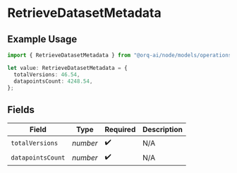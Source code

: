 # RetrieveDatasetMetadata

## Example Usage

```typescript
import { RetrieveDatasetMetadata } from "@orq-ai/node/models/operations";

let value: RetrieveDatasetMetadata = {
  totalVersions: 46.54,
  datapointsCount: 4248.54,
};
```

## Fields

| Field              | Type               | Required           | Description        |
| ------------------ | ------------------ | ------------------ | ------------------ |
| `totalVersions`    | *number*           | :heavy_check_mark: | N/A                |
| `datapointsCount`  | *number*           | :heavy_check_mark: | N/A                |